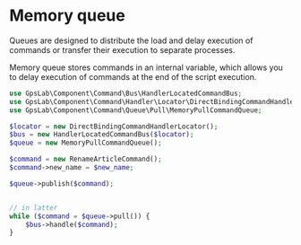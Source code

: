 Memory queue
============

Queues are designed to distribute the load and delay execution of commands or transfer their execution to separate
processes.

Memory queue stores commands in an internal variable, which allows you to delay execution of commands at the end of the
script execution.

```php
use GpsLab\Component\Command\Bus\HandlerLocatedCommandBus;
use GpsLab\Component\Command\Handler\Locator\DirectBindingCommandHandlerLocator;
use GpsLab\Component\Command\Queue\Pull\MemoryPullCommandQueue;

$locator = new DirectBindingCommandHandlerLocator();
$bus = new HandlerLocatedCommandBus($locator);
$queue = new MemoryPullCommandQueue();

$command = new RenameArticleCommand();
$command->new_name = $new_name;

$queue->publish($command);


// in latter
while ($command = $queue->pull()) {
    $bus->handle($command);
}
```
